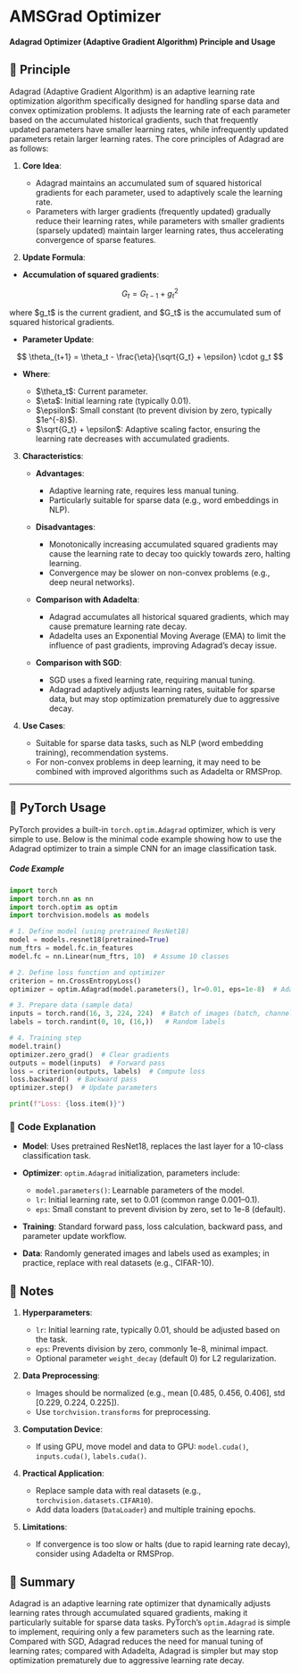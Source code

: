 # AMSGrad Optimizer

#### Adagrad Optimizer (Adaptive Gradient Algorithm) Principle and Usage

## 📖 **Principle**

Adagrad (Adaptive Gradient Algorithm) is an adaptive learning rate optimization algorithm specifically designed for handling sparse data and convex optimization problems. It adjusts the learning rate of each parameter based on the accumulated historical gradients, such that frequently updated parameters have smaller learning rates, while infrequently updated parameters retain larger learning rates. The core principles of Adagrad are as follows:

1. **Core Idea**:

   * Adagrad maintains an accumulated sum of squared historical gradients for each parameter, used to adaptively scale the learning rate.
   * Parameters with larger gradients (frequently updated) gradually reduce their learning rates, while parameters with smaller gradients (sparsely updated) maintain larger learning rates, thus accelerating convergence of sparse features.

2. **Update Formula**:

* **Accumulation of squared gradients**:

$$
G_t = G_{t-1} + g_t^2
$$

where \$g\_t\$ is the current gradient, and \$G\_t\$ is the accumulated sum of squared historical gradients.

* **Parameter Update**:

$$
\theta_{t+1} = \theta_t - \frac{\eta}{\sqrt{G_t} + \epsilon} \cdot g_t
$$

* **Where**:

  * \$\theta\_t\$: Current parameter.
  * \$\eta\$: Initial learning rate (typically 0.01).
  * \$\epsilon\$: Small constant (to prevent division by zero, typically \$1e^{-8}\$).
  * \$\sqrt{G\_t} + \epsilon\$: Adaptive scaling factor, ensuring the learning rate decreases with accumulated gradients.

3. **Characteristics**:

   * **Advantages**:

     * Adaptive learning rate, requires less manual tuning.
     * Particularly suitable for sparse data (e.g., word embeddings in NLP).
   * **Disadvantages**:

     * Monotonically increasing accumulated squared gradients may cause the learning rate to decay too quickly towards zero, halting learning.
     * Convergence may be slower on non-convex problems (e.g., deep neural networks).
   * **Comparison with Adadelta**:

     * Adagrad accumulates all historical squared gradients, which may cause premature learning rate decay.
     * Adadelta uses an Exponential Moving Average (EMA) to limit the influence of past gradients, improving Adagrad’s decay issue.
   * **Comparison with SGD**:

     * SGD uses a fixed learning rate, requiring manual tuning.
     * Adagrad adaptively adjusts learning rates, suitable for sparse data, but may stop optimization prematurely due to aggressive decay.

4. **Use Cases**:

   * Suitable for sparse data tasks, such as NLP (word embedding training), recommendation systems.
   * For non-convex problems in deep learning, it may need to be combined with improved algorithms such as Adadelta or RMSProp.

---

## 📖 **PyTorch Usage**

PyTorch provides a built-in `torch.optim.Adagrad` optimizer, which is very simple to use. Below is the minimal code example showing how to use the Adagrad optimizer to train a simple CNN for an image classification task.

##### **Code Example**

```python
import torch
import torch.nn as nn
import torch.optim as optim
import torchvision.models as models

# 1. Define model (using pretrained ResNet18)
model = models.resnet18(pretrained=True)
num_ftrs = model.fc.in_features
model.fc = nn.Linear(num_ftrs, 10)  # Assume 10 classes

# 2. Define loss function and optimizer
criterion = nn.CrossEntropyLoss()
optimizer = optim.Adagrad(model.parameters(), lr=0.01, eps=1e-8)  # Adagrad optimizer

# 3. Prepare data (sample data)
inputs = torch.rand(16, 3, 224, 224)  # Batch of images (batch, channels, height, width)
labels = torch.randint(0, 10, (16,))   # Random labels

# 4. Training step
model.train()
optimizer.zero_grad()  # Clear gradients
outputs = model(inputs)  # Forward pass
loss = criterion(outputs, labels)  # Compute loss
loss.backward()  # Backward pass
optimizer.step()  # Update parameters

print(f"Loss: {loss.item()}")
```

### 📖 **Code Explanation**

* **Model**: Uses pretrained ResNet18, replaces the last layer for a 10-class classification task.
* **Optimizer**: `optim.Adagrad` initialization, parameters include:

  * `model.parameters()`: Learnable parameters of the model.
  * `lr`: Initial learning rate, set to 0.01 (common range 0.001–0.1).
  * `eps`: Small constant to prevent division by zero, set to 1e-8 (default).
* **Training**: Standard forward pass, loss calculation, backward pass, and parameter update workflow.
* **Data**: Randomly generated images and labels used as examples; in practice, replace with real datasets (e.g., CIFAR-10).



## 📖 **Notes**

1. **Hyperparameters**:

   * `lr`: Initial learning rate, typically 0.01, should be adjusted based on the task.
   * `eps`: Prevents division by zero, commonly 1e-8, minimal impact.
   * Optional parameter `weight_decay` (default 0) for L2 regularization.
2. **Data Preprocessing**:

   * Images should be normalized (e.g., mean \[0.485, 0.456, 0.406], std \[0.229, 0.224, 0.225]).
   * Use `torchvision.transforms` for preprocessing.
3. **Computation Device**:

   * If using GPU, move model and data to GPU: `model.cuda()`, `inputs.cuda()`, `labels.cuda()`.
4. **Practical Application**:

   * Replace sample data with real datasets (e.g., `torchvision.datasets.CIFAR10`).
   * Add data loaders (`DataLoader`) and multiple training epochs.
5. **Limitations**:

   * If convergence is too slow or halts (due to rapid learning rate decay), consider using Adadelta or RMSProp.



## 📖 **Summary**

Adagrad is an adaptive learning rate optimizer that dynamically adjusts learning rates through accumulated squared gradients, making it particularly suitable for sparse data tasks. PyTorch’s `optim.Adagrad` is simple to implement, requiring only a few parameters such as the learning rate. Compared with SGD, Adagrad reduces the need for manual tuning of learning rates; compared with Adadelta, Adagrad is simpler but may stop optimization prematurely due to aggressive learning rate decay.


